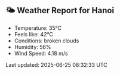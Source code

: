 <!-- WEATHER-START -->
## 🌤 Weather Report for Hanoi

- Temperature: 35°C
- Feels like: 42°C
- Conditions: broken clouds
- Humidity: 56%
- Wind Speed: 4.18 m/s

Last updated: 2025-06-25 08:32:33 UTC
<!-- WEATHER-END -->
